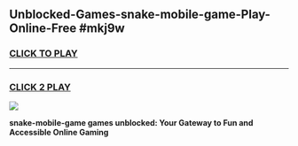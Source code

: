 
## Unblocked-Games-snake-mobile-game-Play-Online-Free #mkj9w
<h3>
<a href="https://us.freeplayer.one?title=snake-mobile-game&ref=10M">CLICK TO PLAY</a></h3>
<hr>

<h3>
<a href="https://us.freeplayer.one?title=snake-mobile-game&ref=10M">CLICK 2 PLAY</a>
  
</h3>

<a href="https://us.freeplayer.one?title=snake-mobile-game&ref=10M"><img src="https://clearcache.store/games.png"></a>


**snake-mobile-game games unblocked: Your Gateway to Fun and Accessible Online Gaming**
